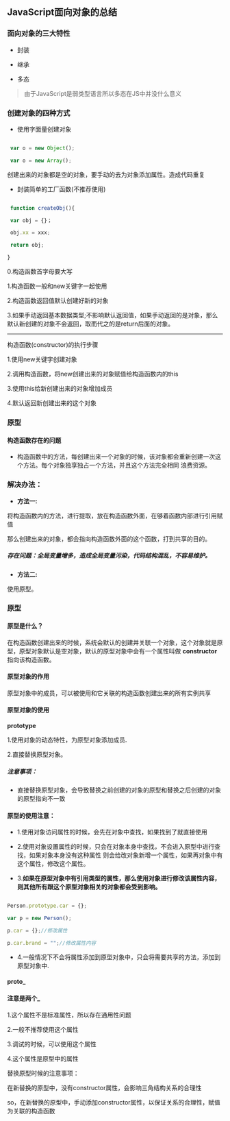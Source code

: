 ## JavaScript面向对象的总结



### 面向对象的三大特性



* 封装

* 继承

* 多态

 > 由于JavaScript是弱类型语言所以多态在JS中并没什么意义





### 创建对象的四种方式



* 使用字面量创建对象



```js

 var o = new Object();

 var o = new Array();

```



创建出来的对象都是空的对象，要手动的去为对象添加属性。造成代码重复





* 封装简单的工厂函数\(不推荐使用\)





```js

 function createObj(){

 var obj = {}；

 obj.xx = xxx;

 return obj;

}

```



0.构造函数首字母要大写



1.构造函数一般和new关键字一起使用



2.构造函数返回值默认创建好新的对象



3.如果手动返回基本数据类型;不影响默认返回值，如果手动返回的是对象，那么默认新创建的对象不会返回，取而代之的是return后面的对象。



---



构造函数\(constructor\)的执行步骤



1.使用new关键字创建对象



2.调用构造函数，将new创建出来的对象赋值给构造函数内的this



3.使用this给新创建出来的对象增加成员



4.默认返回新创建出来的这个对象



### 原型



#### 构造函数存在的问题



* 构造函数中的方法，每创建出来一个对象的时候，该对象都会重新创建一次这个方法。每个对象独享独占一个方法，并且这个方法完全相同 浪费资源。



 ### 解决办法：



* **方法一:**

 将构造函数内的方法，进行提取，放在构造函数外面，在够着函数内部进行引用赋值



 那么创建出来的对象，都会指向构造函数外面的这个函数，打到共享的目的。



 ##### 存在问题：全局变量增多，造成全局变量污染，代码结构混乱，不容易维护。



* **方法二:**

 使用原型。





### 原型



#### 原型是什么？



在构造函数创建出来的时候，系统会默认的创建并关联一个对象，这个对象就是原型，原型对象默认是空对象，默认的原型对象中会有一个属性叫做 **constructor** 指向该构造函数。



#### 原型对象的作用



原型对象中的成员，可以被使用和它关联的构造函数创建出来的所有实例共享



#### 原型对象的使用



**prototype**



1.使用对象的动态特性，为原型对象添加成员.



2.直接替换原型对象。



##### 注意事项：



* 直接替换原型对象，会导致替换之前创建的对象的原型和替换之后创建的对象的原型指向不一致



#### 原型的使用注意：



* 1.使用对象访问属性的时候，会先在对象中查找，如果找到了就直接使用

* 2.使用对象设置属性的时候，只会在对象本身中查找，不会进入原型中进行查找，如果对象本身没有这种属性 则会给改对象新增一个属性，如果再对象中有这个属性，修改这个属性。

* 3.**如果在原型对象中有引用类型的属性，那么使用对象进行修改该属性内容，则其他所有跟这个原型对象相关的对象都会受到影响。**



 ```js

 Person.prototype.car = {};

 var p = new Person();

 p.car = {};//修改属性

 p.car.brand = "";//修改属性内容

 ```



* 4.一般情况下不会将属性添加到原型对象中，只会将需要共享的方法，添加到原型对象中.





#### **proto\_**



#### 注意是两个\_



1.这个属性不是标准属性，所以存在通用性问题



2.一般不推荐使用这个属性



3.调试的时候，可以使用这个属性



4.这个属性是原型中的属性



替换原型时候的注意事项：



在新替换的原型中，没有constructor属性，会影响三角结构关系的合理性



so，在新替换的原型中，手动添加constructor属性，以保证关系的合理性，赋值为关联的构造函数




